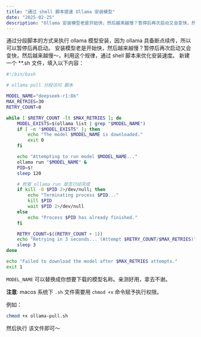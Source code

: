 ```yaml
---
title: "通过 shell 脚本提速 Ollama 安装模型"
date: "2025-02-25"
description: "Ollama 安装模型老是开始快，然后越来越慢？暂停后再次启动又会变快，然后越来越慢～"
---
```


通过分段脚本的方式来执行 ollama 模型安装，因为 ollama 具备断点续传，所以可以暂停后再启动。
安装模型老是开始快，然后越来越慢？暂停后再次启动又会变快，然后越来越慢～，利用这个规律，通过 shell 脚本来优化安装速度。
新建一个 **.sh 文件，填入以下内容：
```bash
#!/bin/bash

# ollama pull 分段访问 脚本

MODEL_NAME="deepseek-r1:8b"
MAX_RETRIES=30
RETRY_COUNT=0

while [ $RETRY_COUNT -lt $MAX_RETRIES ]; do
    MODEL_EXISTS=$(ollama list | grep "$MODEL_NAME")
    if [ -n "$MODEL_EXISTS" ]; then
        echo "The model $MODEL_NAME is downloaded."
        exit 0
    fi

    echo "Attempting to run model $MODEL_NAME..."
    ollama run "$MODEL_NAME" &
    PID=$!
    sleep 120

    # 检查 ollama run 是否已经完成
    if kill -0 $PID 2>/dev/null; then
        echo "Terminating process $PID..."
        kill $PID
        wait $PID 2>/dev/null
    else
        echo "Process $PID has already finished."
    fi

    RETRY_COUNT=$((RETRY_COUNT + 1))
    echo "Retrying in 3 seconds... (Attempt $RETRY_COUNT/$MAX_RETRIES)"
    sleep 3
done

echo "Failed to download the model after $MAX_RETRIES attempts."
exit 1
```

`MODEL_NAME` 可以替换成你想要下载的模型名称。亲测好用，拿去不谢。

**注意**: macos 系统下 `.sh` 文件需要用 `chmod +x` 命令赋予执行权限。

例如：
```bash
chmod +x ollama-pull.sh
```
然后执行 该文件即可～
